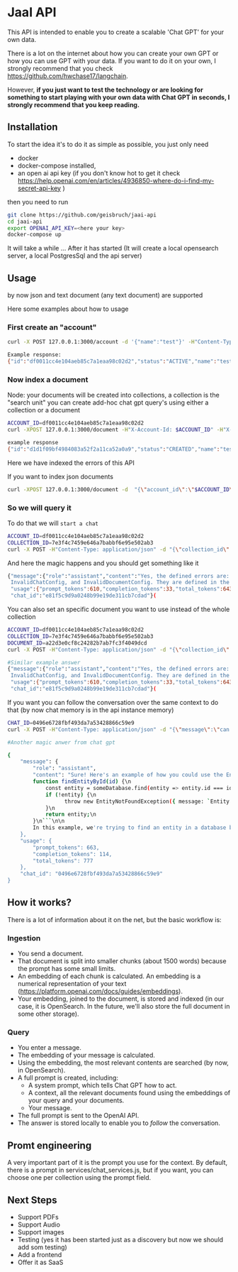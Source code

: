 # JaaI API

This API is intended to enable you to create a scalable 'Chat GPT' for your own data.

There is a lot on the internet about how you can create your own GPT or how you can use GPT with your data. If you want to do it on your own, I strongly recommend that you check https://github.com/hwchase17/langchain.

However, **if you just want to test the technology or are looking for something to start playing with your own data with Chat GPT in seconds, I strongly recommend that you keep reading.**


## Installation

To start the idea it's to do it as simple as possible, you just only need 
- docker
- docker-compose installed, 
- an open ai api key (if you don't know hot to get it check https://help.openai.com/en/articles/4936850-where-do-i-find-my-secret-api-key )

then you need to run

```bash
git clone https://github.com/geisbruch/jaai-api
cd jaai-api
export OPENAI_API_KEY=<here your key>
docker-compose up
```

It will take a while ...
After it has started (It will create a local opensearch server, a local PostgresSql and the api server)

## Usage
by now json and text document (any text document) are supported

Here some examples about how to usage 

### First create an "account"

```bash
curl -X POST 127.0.0.1:3000/account -d '{"name":"test"}' -H"Content-Type: application/json"

Example response:
{"id":"df0011cc4e104aeb85c7a1eaa98c02d2","status":"ACTIVE","name":"test","suspended_message":null,"documents_repository_url":"s3://demo-bucket/df0011cc4e104aeb85c7a1eaa98c02d2"}
```

### Now index a document

Node: your documents will be created into collections, a collection is the "search unit" you can create add-hoc chat gpt query's
using either a collection or a document

```bash
ACCOUNT_ID=df0011cc4e104aeb85c7a1eaa98c02d2
curl -XPOST 127.0.0.1:3000/document -H"X-Account-Id: $ACCOUNT_ID" -H"X-Collection-Name: test" -H"X-Document-Name: test1" -H"Content-Type: text/plain" --data-binary "@$PWD/errors/errors.js" 

example response
{"id":"d1d1f09bf4984083a52f2a11ca52a0a9","status":"CREATED","name":"test1","collection_id":"4d3b9d5feeae4bfb993b64d78902eb89"}
```

Here we have indexed the errors of this API

If you want to index json documents

```bash
curl -XPOST 127.0.0.1:3000/document -d  "{\"account_id\":\"$ACCOUNT_ID\", \"collection_name\":\"test\", \"document\":{\"name\":\"doc 1\",\"content\":\"THE CONTENT GOES HERE\"}}"
```

### So we will query it

To do that we will ``start a chat``

```bash
ACCOUNT_ID=df0011cc4e104aeb85c7a1eaa98c02d2
COLLECTION_ID=7e3f4c7459e646a7babbf6e95e502ab3
curl -X POST -H"Content-Type: application/json" -d "{\"collection_id\":\"$COLLECTION_ID\", \"message\":\"can you tell me what errors have I defined ?\"}" http://127.0.0.1:3000/chat
```

And here the magic happens and you should get something like it
```bash
{"message":{"role":"assistant","content":"Yes, the defined errors are: EntityNotFoundException, InvalidDocument,
 InvalidChatConfig, and InvalidDocumentConfig. They are defined in the `ERROR_TYPES` object."},
 "usage":{"prompt_tokens":610,"completion_tokens":33,"total_tokens":643},
 "chat_id":"e81f5c9d9a0248b99e19de311cb7cdad"}(
```

You can also set an specific document you want to use instead of the whole collection

```bash
ACCOUNT_ID=df0011cc4e104aeb85c7a1eaa98c02d2
COLLECTION_ID=7e3f4c7459e646a7babbf6e95e502ab3
DOCUMENT_ID=a22d3e0cf8c24282b7ab7fc3f4049dcd
curl -X POST -H"Content-Type: application/json" -d "{\"collection_id\":\"$COLLECTION_ID\", \"document_id\":\"$DOCUMENT_ID\", \"message\":\"can you tell me what errors have I defined ?\"}" http://127.0.0.1:3000/chat

#Similar example answer
{"message":{"role":"assistant","content":"Yes, the defined errors are: EntityNotFoundException, InvalidDocument,
 InvalidChatConfig, and InvalidDocumentConfig. They are defined in the `ERROR_TYPES` object."},
 "usage":{"prompt_tokens":610,"completion_tokens":33,"total_tokens":643},
 "chat_id":"e81f5c9d9a0248b99e19de311cb7cdad"}(
```

If you want you can follow the conversation over the same context to do that (by now chat memory is in the api instance memory)

```bash
CHAT_ID=0496e6728fbf493da7a53428866c59e9
curl -X POST -H"Content-Type: application/json" -d "{\"message\":\"can you show me a usage example of those errors ?\"}" http://127.0.0.1:3000/chat/$CHAT_ID

#Another magic anwer from chat gpt

{
    "message": {
        "role": "assistant",
        "content": "Sure! Here's an example of how you could use the EntityNotFoundException error:\n\n```\n
        function findEntityById(id) {\n  
            const entity = someDatabase.find(entity => entity.id === id);\n  
            if (!entity) {\n
                  throw new EntityNotFoundException({ message: `Entity with id ${id} not found` });\n        
            }\n         
            return entity;\n     
        }\n```\n\n
        In this example, we're trying to find an entity in a database by its ID. If the entity is not found, we throw an EntityNotFoundException error with a message indicating which ID was not found."
    },
    "usage": {
        "prompt_tokens": 663,
        "completion_tokens": 114,
        "total_tokens": 777
    },
    "chat_id": "0496e6728fbf493da7a53428866c59e9"
}


```

## How it works?

There is a lot of information about it on the net, but the basic workflow is:

### Ingestion

- You send a document.
- That document is split into smaller chunks (about 1500 words) because the prompt has some small limits.
- An embedding of each chunk is calculated. An embedding is a numerical representation of your text (https://platform.openai.com/docs/guides/embeddings).
- Your embedding, joined to the document, is stored and indexed (in our case, it is OpenSearch. In the future, we'll also store the full document in some other storage).

### Query

- You enter a message.
- The embedding of your message is calculated.
- Using the embedding, the most relevant contents are searched (by now, in OpenSearch).
- A full prompt is created, including:
    - A system prompt, which tells Chat GPT how to act.
    - A context, all the relevant documents found using the embeddings of your query and your documents.
    - Your message.
- The full prompt is sent to the OpenAI API.
- The answer is stored locally to enable you to *follow* the conversation.

## Promt engineering

A very important part of it is the prompt you use for the context. By default, there is a prompt in services/chat_services.js, but if you want, you can choose one per collection using the prompt field.

## Next Steps

- Support PDFs
- Support Audio
- Support images
- Testing (yes it has been started just as a discovery but now we should add som testing)
- Add a frontend
- Offer it as SaaS

